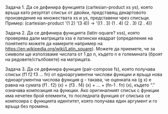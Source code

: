   Задача 1. Да се дефинира функцията (cartesian-product xs ys), която връща
  като резултат списък от двойки, представящ декартовото произведение на
  множествата xs и ys, представени чрез списъци.
  Пример: (cartesian-product '(1 2) '(3 4)) → '((1 . 3) (1 . 4) (2 . 3) (2 . 4))
  
  Задача 2. Да се дефинира функцията (latin-square? xss), която проверява
  дали матрицата xss е латински квадрат (определение на понятието можете да
  намерите например на https://en.wikipedia.org/wiki/Latin_square). Можете да
  приемете, че за символи ще използваме числата от 1 до n, където n е
  големината (броят на редовете/стълбовете) на матрицата.
  
  Задача 3. Да се дефинира функция (pair-compose fs), която получава списък
  (f1 f2 f3 ... fn) от едноаргументни числови функции и връща нова едноаргументна
  числова функция g - такава, че оценката на (g x) е равна на сумата (f1 . f2) (x) +
  (f3 . f4) (x) + ... + (fn-1 . fn) (x), където “.” означава композиция на функции. Ако
  оригиналният списък с функции има нечетен брой елементи, то последната
  функция от списъка се композира с функцията идентитет, която получава един
  аргумент и го връща без промяна.
